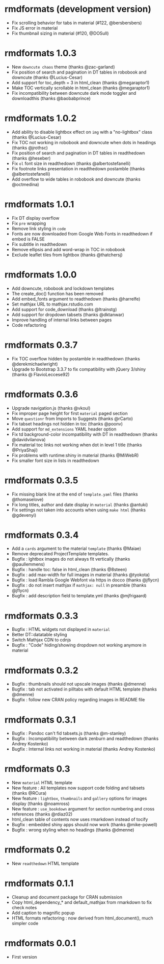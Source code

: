 # rmdformats (development version)

- Fix scrolling behavior for tabs in material (#122, @bersbersbers)
- Fix JS error in material
- Fix thumbnail sizing in material (#120, @DOSull)

# rmdformats 1.0.3

- New `downcute chaos` theme (thanks @zac-garland)
- Fix position of search and pagination in DT tables in robobook and downcute (thanks @Lucius-Cesar)
- Add support for toc_depth = 3 in html_clean (thanks @megaraptor1)
- Make TOC vertically scrollable in html_clean (thanks @megaraptor1)
- Fix incompatibility between downcute dark mode toggler and downloadthis (thanks @baobabprince)

# rmdformats 1.0.2

- Add ability to disable lightbox effect on `img` with a "no-lightbox" class (thanks @Lucius-Cesar)
- Fix TOC not working in robobook and downcute when dots in headings (thanks @jrothsc)
- Fix position of search and pagination in DT tables in readthedown (thanks @heseber)
- Fix `ol` font size in readthedown (thanks @albertostefanelli)
- Fix footnote links presentation in readthedown postamble (thanks @albertostefanelli)
- Add overflow to wide tables in robobook and downcute (thanks @octmedina)

# rmdformats 1.0.1

- Fix DT display overflow
- Fix `pre` wrapping
- Remove link styling in `code`
- Fonts are now downloaded from Google Web Fonts in readthedown if embed is FALSE
- Fix subtitle in readthedown
- Remove ellipsis and add word-wrap in TOC in robobook
- Exclude leaflet tiles from lightbox (thanks @thatchersj)

# rmdformats 1.0.0

- Add downcute, robobook and lockdown templates
- The create_doc() function has been removed
- Add embed_fonts argument to readthedown (thanks @harrelfe)
- Set mathjax URL to mathjax.rstudio.com
- Add support for code_download (thanks @ltrainstg)
- Add support for dropdown tabsets (thanks @dktanwar)
- Improve handling of internal links between pages
- Code refactoring

# rmdformats 0.3.7

- Fix TOC overflow hidden by postamble in readthedown (thanks @derekmichaelwright)
- Upgrade to Bootstrap 3.3.7 to fix compatibility with jQuery 3/shiny (thanks @ FlavioLeccese92)

# rmdformats 0.3.6

- Upgrade navigation.js (thanks @vkoul)
- Fix improper page height for first `material` paged section
- Move `questionr` from Imports to Suggests (thanks @rCarto)
- Fix tabset headings not hidden in toc (thanks @poonv)
- Add support for `md_extensions` YAML header option
- Fix td background-color incompatibility with DT in readthedown (thanks @davidvilanova)
- Fix material toc links not working when dot in level 1 title (thanks @PriyaShaji)
- Fix problems with runtime:shiny in material (thanks @MiWebR)
- Fix smaller font size in lists in readthedown

# rmdformats 0.3.5

- Fix missing blank line at the end of `template.yaml` files (thanks @thomaselove)
- Fix long titles, author and date display in `material` (thanks @antuki)
- Fix settings not taken into accounts when using `make html` (thanks @gdevenyi)

# rmdformats 0.3.4

- Add a `cards` argument to the material `template` (thanks @Maiae)
- Remove deprecated ProjectTemplate templates.
- Bugfix : lghtbox images do not always fit vertically (thanks @paullemmens)
- Bugfix : handle toc: false in html_clean (thanks @8steen)
- Bugfix : add max-width for full images in material (thanks @tyokota)
- Bugfix : load Rambla Google Webfont via https in docco (thanks @jflycn)
- Bugfix : do not insert mathjax if `mathjax: null` in preamble (thanks @jflycn)
- Bugfix : add description field to template.yml (thanks @mjfrigaard)

# rmdformats 0.3.3

- Bugfix : HTML widgets not displayed in `material`
- Better DT::datatable styling
- Switch Mathjax CDN to cdnjs
- Bugfix : "Code" hiding/showing dropdown not working anymore in material

# rmdformats 0.3.2

- Bugfix : thumbnails should not upscale images (thanks @dmenne)
- Bugfix : tab not activated in pilltabs with default HTML template (thanks @dmenne)
- Bugfix : follow new CRAN policy regarding images in README file

# rmdformats 0.3.1

- Bugfix : Pandoc can't fid tabsets.js (thanks @m-stanley)
- Bugfix : Incompatibility between dark zenburn and readthedown (thanks Andrey Kostenko)
- Bugfix : Internal links not working in material (thanks Andrey Kostenko)

# rmdformats 0.3

- New `material` HTML template
- New feature : All templates now support code folding and tabsets (thanks @RCura)
- New feature : `lightbox`, `thumbnails` and `gallery` options for images display (thanks @noamross)
- New feature : `use_bookdown` argument for section numbering and cross references (thanks @rdiaz02)
- html_clean table of contents now uses rmarkdown instead of tocify
- Bugfix : embedded shiny apps should now work (thanks @mike-powell)
- Bugfix : wrong styling when no headings (thanks @dmenne)

# rmdformats 0.2

- New `readthedown` HTML template

# rmdformats 0.1.1

- Cleanup and document package for CRAN submission
- Copy html_dependency_* and default_mathjax from rmarkdown to fix check notes
- Add caption to magnific popup
- HTML formats refactoring : now derived from html_document(), much simpler code

# rmdformats 0.0.1

- First version
